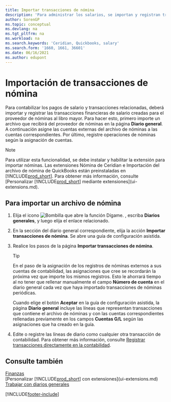 ```yaml
---
title: Importar transacciones de nómina
description: 'Para administrar los salarios, se importan y registran transacciones financieras desde el proveedor de nóminas a la contabilidad, mediante una extensión de nóminas como Ceridian.'
author: SorenGP
ms.topic: conceptual
ms.devlang: na
ms.tgt_pltfrm: na
ms.workload: na
ms.search.keywords: 'Ceridian, Quickbooks, salary'
ms.search.form: '1660, 1661, 36601'
ms.date: 06/16/2021
ms.author: edupont
---
```

# <a name="importing-payroll-transactions"></a><a name="importing-payroll-transactions"></a>Importación de transacciones de nómina

Para contabilizar los pagos de salario y transacciones relacionadas, deberá importar y registrar las transacciones financieras de salario creadas para el proveedor de nóminas al libro mayor. Para hacer esto, primero importe un archivo que recibirá del proveedor de nóminas en la página **Diario general**. A continuación asigne las cuentas externas del archivo de nóminas a las cuentas correspondientes. Por último, registre operaciones de nóminas según la asignación de cuentas.

> [!NOTE]  
> Para utilizar esta funcionalidad, se debe instalar y habilitar la extensión para importar nóminas. Las extensiones Nómina de Ceridian e Importación del archivo de nómina de QuickBooks están preinstaladas en [!INCLUDE[prod_short](includes/prod_short.md)]. Para obtener más información, consulte [Personalizar [!INCLUDE[prod_short](includes/prod_short.md)] mediante extensiones](ui-extensions.md).

## <a name="to-import-a-payroll-file"></a><a name="to-import-a-payroll-file"></a>Para importar un archivo de nómina

1. Elija el icono ![Bombilla que abre la función Dígame.](media/ui-search/search_small.png "Dígame qué desea hacer") , escriba **Diarios generales**, y luego elija el enlace relacionado.
2. En la sección del diario general correspondiente, elija la acción **Importar transacciones de nómina**. Se abre una guía de configuración asistida.
3. Realice los pasos de la página **Importar transacciones de nómina**.

    > [!TIP]  
    >   En el paso de la asignación de los registros de nóminas externos a sus cuentas de contabilidad, las asignaciones que cree se recordarán la próxima vez que importe los mismos registros. Esto le ahorrará tiempo al no tener que rellenar manualmente el campo **Número de cuenta** en el diario general cada vez que haya importado transacciones de nóminas periódicas.   

    Cuando elige el botón **Aceptar** en la guía de configuración asistida, la página **Diario general** incluye las líneas que representan transacciones que contiene el archivo de nóminas y con las cuentas correspondientes rellenadas previamente en los campos **Cuentas G/L** según las asignaciones que ha creado en la guía.
4. Edite o registre las líneas de diario como cualquier otra transacción de contabilidad. Para obtener más información, consulte [Registrar transacciones directamente en la contabilidad](finance-how-post-transactions-directly.md).   

## <a name="see-also"></a><a name="see-also"></a>Consulte también

[Finanzas](finance.md)  
[Personalizar [!INCLUDE[prod_short](includes/prod_short.md)] con extensiones](ui-extensions.md)  
[Trabajar con diarios generales](ui-work-general-journals.md)  


[!INCLUDE[footer-include](includes/footer-banner.md)]
